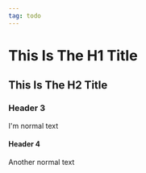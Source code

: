 ```yaml
---
tag: todo
---
```


This Is The H1 Title
====================

This Is The H2 Title
--------------------

### Header 3

I'm normal text

#### Header 4

Another normal text